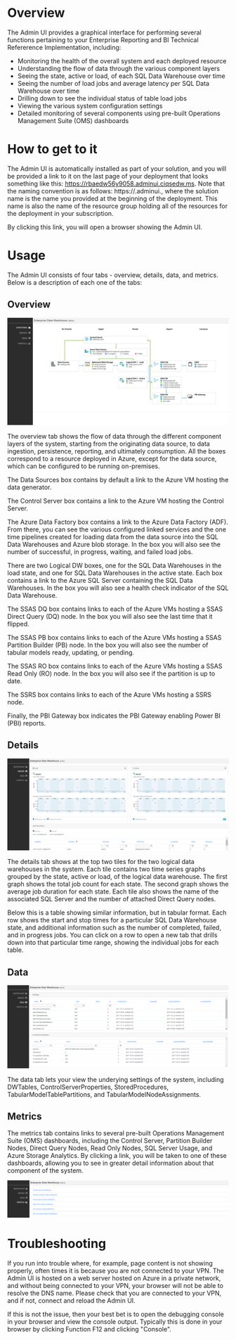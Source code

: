 # Overview

The Admin UI provides a graphical interface for performing several functions pertaining to your Enterprise Reporting and BI Technical Refererence Implementation, including:

- Monitoring the health of the overall system and each deployed resource
- Understanding the flow of data through the various component layers
- Seeing the state, active or load, of each SQL Data Warehouse over time
- Seeing the number of load jobs and average latency per SQL Data Warehouse over time
- Drilling down to see the individual status of table load jobs
- Viewing the various system configuration settings
- Detailed monitoring of several components using pre-built Operations Management Suite (OMS) dashboards  

# How to get to it

The Admin UI is automatically installed as part of your solution, and you will be provided a link to it on the last page of your deployment that looks something like this: https://rbaedw56y9058.adminui.ciqsedw.ms. Note that the naming convention is as follows: https://<your solution name><unique string>.adminui.<your domain name>, where the solution name is the name you provided at the beginning of the deployment. This name is also the name of the resource group holding all of the resources for the deployment in your subscription.

By clicking this link, you will open a browser showing the Admin UI.

# Usage

The Admin UI consists of four tabs - overview, details, data, and metrics. Below is a description of each one of the tabs:

## Overview

![Overview](../img/adminui-overview.png)

The overview tab shows the flow of data through the different component layers of the system, starting from the originating data source, to data ingestion, persistence, reporting, and ultimately consumption. All the boxes correspond to a resource deployed in Azure, except for the data source, which can be configured to be running on-premises.

The Data Sources box contains by default a link to the Azure VM hosting the data generator.

The Control Server box contains a link to the Azure VM hosting the Control Server.

The Azure Data Factory box contains a link to the Azure Data Factory (ADF). From there, you can see the various configured linked services and the one time pipelines created for loading data from the data source into the SQL Data Warehouses and Azure blob storage. In the box you will also see the number of successful, in progress, waiting, and failed load jobs.

There are two Logical DW boxes, one for the SQL Data Warehouses in the load state, and one for SQL Data Warehouses in the active state. Each box contains a link to the Azure SQL Server containing the SQL Data Warehouses. In the box you will also see a health check indicator of the SQL Data Warehouse.

The SSAS DQ box contains links to each of the Azure VMs hosting a SSAS Direct Query (DQ) node. In the box you will also see the last time that it flipped.

The SSAS PB box contains links to each of the Azure VMs hosting a SSAS Partition Builder (PB) node. In the box you will also see the number of tabular models ready, updating, or pending.

The SSAS RO box contains links to each of the Azure VMs hosting a SSAS Read Only (RO) node. In the box you will also see if the partition is up to date.

The SSRS box contains links to each of the Azure VMs hosting a SSRS node.

Finally, the PBI Gateway box indicates the PBI Gateway enabling Power BI (PBI) reports.

## Details

![Details](../img/adminui-details.png)

The details tab shows at the top two tiles for the two logical data warehouses in the system. Each tile contains two time series graphs grouped by the state, active or load, of the logical data warehouse. The first graph shows the total job count for each state. The second graph shows the average job duration for each state. Each tile also shows the name of the associated SQL Server and the number of attached Direct Query nodes.

Below this is a table showing similar information, but in tabular format. Each row shows the start and stop times for a particular SQL Data Warehouse state, and additional information such as the number of completed, failed, and in progress jobs. You can click on a row to open a new tab that drills down into that particular time range, showing the individual jobs for each table.

## Data

![Data](../img/adminui-data.png)

The data tab lets your view the underying settings of the system, including DWTables, ControlServerProperties, StoredProcedures, TabularModelTablePartitions, and TabularModelNodeAssignments.

## Metrics

The metrics tab contains links to several pre-built Operations Management Suite (OMS) dashboards, including the Control Server, Partition Builder Nodes, Direct Query Nodes, Read Only Nodes, SQL Server Usage, and Azure Storage Analytics. By clicking a link, you will be taken to one of these dashboards, allowing you to see in greater detail information about that component of the system.

![Metrics](../img/adminui-metrics.png)

# Troubleshooting

If you run into trouble where, for example, page content is not showing properly, often times it is because you are not connected to your VPN. The Admin UI is hosted on a web server hosted on Azure in a private network, and without being connected to your VPN, your browser will not be able to resolve the DNS name. Please check that you are connected to your VPN, and if not, connect and reload the Admin UI.

If this is not the issue, then your best bet is to open the debugging console in your browser and view the console output. Typically this is done in your browser by clicking Function F12 and clicking "Console".
